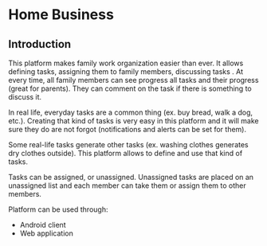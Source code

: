 # Home Business

## Introduction
This platform makes family work organization easier than ever. It allows defining tasks, assigning them to family members, discussing tasks
. At every time, all family members can see progress all tasks and their progress (great for parents). They can comment on the task 
if there is something to discuss it. 

In real life, everyday tasks are a common thing (ex. buy bread, walk a dog, etc.). Creating that kind of tasks is very easy in this 
platform and it will make sure they do are not forgot (notifications and alerts can be set for them).

Some real-life tasks generate other tasks (ex. washing clothes generates dry clothes outside). This platform allows to define and use
that kind of tasks.

Tasks can be assigned, or unassigned. Unassigned tasks are placed on an unassigned list and each member can take them or assign them to other
 members. 

Platform can be used through:
- Android client
- Web application
